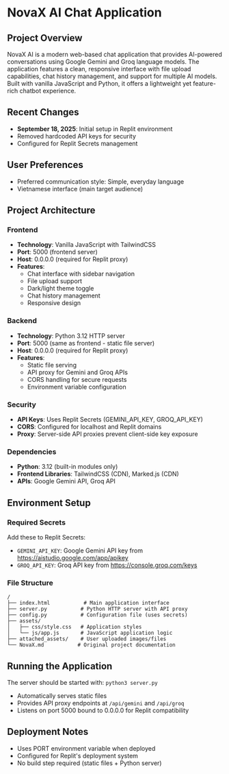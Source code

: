 # NovaX AI Chat Application

## Project Overview
NovaX AI is a modern web-based chat application that provides AI-powered conversations using Google Gemini and Groq language models. The application features a clean, responsive interface with file upload capabilities, chat history management, and support for multiple AI models. Built with vanilla JavaScript and Python, it offers a lightweight yet feature-rich chatbot experience.

## Recent Changes
- **September 18, 2025**: Initial setup in Replit environment
- Removed hardcoded API keys for security
- Configured for Replit Secrets management

## User Preferences
- Preferred communication style: Simple, everyday language
- Vietnamese interface (main target audience)

## Project Architecture

### Frontend
- **Technology**: Vanilla JavaScript with TailwindCSS
- **Port**: 5000 (frontend server)
- **Host**: 0.0.0.0 (required for Replit proxy)
- **Features**: 
  - Chat interface with sidebar navigation
  - File upload support
  - Dark/light theme toggle
  - Chat history management
  - Responsive design

### Backend
- **Technology**: Python 3.12 HTTP server
- **Port**: 5000 (same as frontend - static file server)
- **Host**: 0.0.0.0 (required for Replit proxy)
- **Features**:
  - Static file serving
  - API proxy for Gemini and Groq APIs
  - CORS handling for secure requests
  - Environment variable configuration

### Security
- **API Keys**: Uses Replit Secrets (GEMINI_API_KEY, GROQ_API_KEY)
- **CORS**: Configured for localhost and Replit domains
- **Proxy**: Server-side API proxies prevent client-side key exposure

### Dependencies
- **Python**: 3.12 (built-in modules only)
- **Frontend Libraries**: TailwindCSS (CDN), Marked.js (CDN)
- **APIs**: Google Gemini API, Groq API

## Environment Setup

### Required Secrets
Add these to Replit Secrets:
- `GEMINI_API_KEY`: Google Gemini API key from https://aistudio.google.com/app/apikey
- `GROQ_API_KEY`: Groq API key from https://console.groq.com/keys

### File Structure
```
/
├── index.html           # Main application interface
├── server.py           # Python HTTP server with API proxy
├── config.py           # Configuration file (uses secrets)
├── assets/
│   ├── css/style.css   # Application styles
│   └── js/app.js       # JavaScript application logic
├── attached_assets/    # User uploaded images/files
└── NovaX.md           # Original project documentation
```

## Running the Application
The server should be started with: `python3 server.py`
- Automatically serves static files
- Provides API proxy endpoints at `/api/gemini` and `/api/groq`
- Listens on port 5000 bound to 0.0.0.0 for Replit compatibility

## Deployment Notes
- Uses PORT environment variable when deployed
- Configured for Replit's deployment system
- No build step required (static files + Python server)
